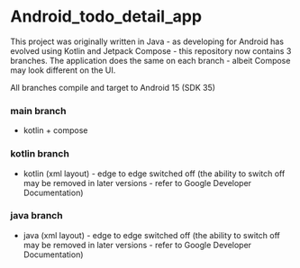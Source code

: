 # Android_todo_detail_app

This project was originally written in Java - as developing for Android has evolved using Kotlin and
Jetpack Compose - this repository now contains 3 branches. The application does the same on each branch -
albeit Compose may look different on the UI.

All branches compile and target to Android 15 (SDK 35)

### main branch
* kotlin + compose
### kotlin branch
* kotlin (xml layout) - edge to edge switched off (the ability to switch off may be removed in later versions - refer to Google Developer Documentation)
### java branch
* java (xml layout) - edge to edge switched off (the ability to switch off may be removed in later versions - refer to Google Developer Documentation)